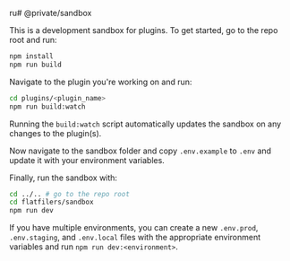  ru# @private/sandbox

This is a development sandbox for plugins. To get started, go to the repo root and run:

```bash
npm install
npm run build
```

Navigate to the plugin you're working on and run:

```bash
cd plugins/<plugin_name>
npm run build:watch
```

Running the `build:watch` script automatically updates the sandbox on any changes to the plugin(s).

Now navigate to the sandbox folder and copy `.env.example` to `.env` and update it with your environment variables.

Finally, run the sandbox with:

```bash
cd ../.. # go to the repo root
cd flatfilers/sandbox
npm run dev
```

If you have multiple environments, you can create a new `.env.prod`, `.env.staging`, and `.env.local` files with the appropriate environment variables and run `npm run dev:<environment>`.

